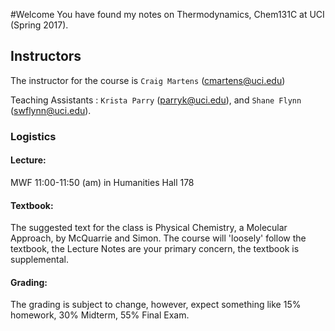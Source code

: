 #Welcome 
You have found my notes on Thermodynamics, Chem131C at UCI (Spring 2017). 

## Instructors
The instructor for the course is `Craig Martens` (cmartens@uci.edu)

Teaching Assistants :
`Krista Parry` (parryk@uci.edu), and `Shane Flynn` (swflynn@uci.edu).

### Logistics

#### Lecture:
MWF 11:00-11:50 (am) in Humanities Hall 178

#### Textbook:
The suggested text for the class is Physical Chemistry, a Molecular Approach, by McQuarrie and Simon. 
The course will 'loosely' follow the textbook, the Lecture Notes are your primary concern, the textbook is supplemental. 

#### Grading:
The grading is subject to change, however, expect something like 15% homework, 30% Midterm, 55% Final Exam. 

